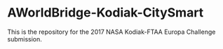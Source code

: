 # AWorldBridge-Kodiak-CitySmart

This is the repository for the 2017 NASA Kodiak-FTAA Europa Challenge submission.
